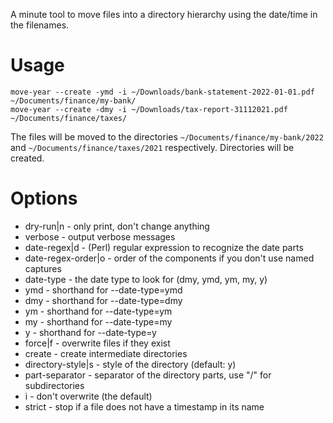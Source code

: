 A minute tool to move files into a directory hierarchy using the date/time
in the filenames.

# Usage

    move-year --create -ymd -i ~/Downloads/bank-statement-2022-01-01.pdf ~/Documents/finance/my-bank/
    move-year --create -dmy -i ~/Downloads/tax-report-31112021.pdf ~/Documents/finance/taxes/

The files will be moved to the directories `~/Documents/finance/my-bank/2022`
and `~/Documents/finance/taxes/2021` respectively. Directories will be created.

# Options

  * dry-run|n - only print, don't change anything
  * verbose - output verbose messages
  * date-regex|d - (Perl) regular expression to recognize the date parts
  * date-regex-order|o - order of the components if you don't use named captures
  * date-type - the date type to look for (dmy, ymd, ym, my, y)
  * ymd - shorthand for --date-type=ymd
  * dmy - shorthand for --date-type=dmy
  * ym - shorthand for --date-type=ym
  * my - shorthand for --date-type=my
  * y - shorthand for --date-type=y
  * force|f - overwrite files if they exist
  * create - create intermediate directories
  * directory-style|s - style of the directory (default: y)
  * part-separator - separator of the directory parts, use "/" for subdirectories
  * i - don't overwrite (the default)
  * strict - stop if a file does not have a timestamp in its name
